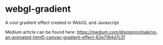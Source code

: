 # webgl-gradient
A cool gradient effect created in WebGL and Javascript

Medium article can be found here: https://medium.com/@smpnjn/making-an-animated-html5-canvas-gradient-effect-62e7f84d7c2f
